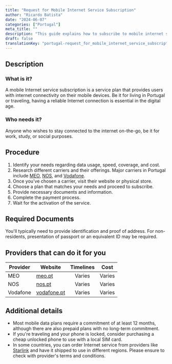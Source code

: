 ```yaml
---
title: "Request for Mobile Internet Service Subscription"
author: "Ricardo Batista"
date: "2024-06-07"
categories: ["Portugal"]
meta_title: ""
description: "This guide explains how to subscribe to mobile internet service, especially in Portugal and while traveling."
draft: false
translationKey: "portugal-request_for_mobile_internet_service_subscription"
---
```


## Description
### What is it?
A mobile Internet service subscription is a service plan that provides users with internet connectivity on their mobile devices. Be it for living in Portugal or traveling, having a reliable Internet connection is essential in the digital age.

### Who needs it?
Anyone who wishes to stay connected to the internet on-the-go, be it for work, study, or social purposes.

## Procedure
1. Identify your needs regarding data usage, speed, coverage, and cost.
2. Research different carriers and their offerings. Major carriers in Portugal include [MEO](https://www.meo.pt/), [NOS](https://www.nos.pt/), and [Vodafone](https://www.vodafone.pt/).
3. Once you've chosen a carrier, visit their website or physical store.
4. Choose a plan that matches your needs and proceed to subscribe.
5. Provide necessary documents and information.
6. Complete the payment process.
7. Wait for the activation of the service.

## Required Documents
You'll typically need to provide identification and proof of address. For non-residents, presentation of passport or an equivalent ID may be required. 

## Providers that can do it for you

| Provider        |     Website     |     Timelines    |       Cost      |
| --------------- | --------------- |  :-------------: | :-------------: |
| MEO             | [meo.pt](https://www.meo.pt/)            |      Varies      |        Varies       |
| NOS             | [nos.pt](https://www.nos.pt/)            |      Varies      |        Varies       |
| Vodafone        | [vodafone.pt](https://www.vodafone.pt/)            |      Varies      |        Varies       |

## Additional details
* Most mobile data plans require a commitment of at least 12 months, although there are also prepaid plans with no long-term commitment.
* If you're traveling and your phone is locked, consider purchasing a cheap unlocked phone to use with a local SIM card.
* In some countries, you can order Internet service from providers like [Starlink](https://www.starlink.com/) and have it shipped to use in different regions. Please ensure to check with provider's terms and conditions.